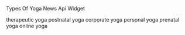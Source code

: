 Types Of Yoga News Api Widget 

therapeutic yoga 
	postnatal yoga 
	corporate yoga 
	personal yoga
	prenatal yoga
	online yoga
	
